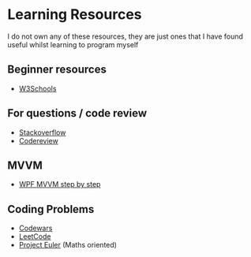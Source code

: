 # Learning Resources

I do not own any of these resources, they are just ones that I have found useful whilst learning to program myself


## Beginner resources
- [W3Schools](https://www.w3schools.com/)

## For questions / code review
- [Stackoverflow](https://stackoverflow.com/)
- [Codereview](https://codereview.stackexchange.com/)

## MVVM
- [WPF MVVM step by step](https://www.codeproject.com/articles/819294/wpf-mvvm-step-by-step-basics-to-advance-level)



## Coding Problems
- [Codewars](https://www.codewars.com/)
- [LeetCode](https://leetcode.com/)
- [Project Euler](https://projecteuler.net/) (Maths oriented)
